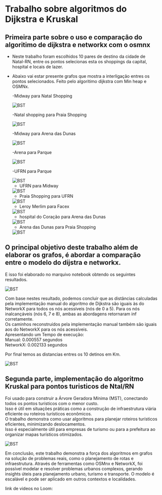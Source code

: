 # Trabalho sobre algoritmos do Dijkstra e Kruskal
## Primeira parte sobre o uso e comparação do algoritimo de dijkstra e networkx com o osmnx
- Neste trabalho foram escolhidos 10 pares de destino da cidade de Natal-RN, entre os pontos selecionas esta os shoppings da capital, hospital e locais de lazer.
- Abaixo vai estar presente grafos que mostra a interligação entres os pontos selecionados. Feito pelo algoritimo dijkstra com Min heap e OSMNx.

  -Midway para Natal Shopping

   <img src="https://github.com/user-attachments/assets/5887e6aa-b0a6-46ef-a889-f2c2c3282130" alt="BST">

  -Natal shopping para Praia Shopping

   <img src="https://github.com/user-attachments/assets/0fbbc555-43fc-4063-a5be-d897710de16b" alt="BST">

  -Midway para Arena das Dunas

   <img src="https://github.com/user-attachments/assets/472cd7e6-b40b-4b32-8aac-56089e085942" alt="BST">

  -Arena para Parque

   <img src="https://github.com/user-attachments/assets/40c548e6-b198-43ed-855d-d3fa5a86ba3e" alt="BST">

   -UFRN para Parque

   <img src="https://github.com/user-attachments/assets/215b8664-243d-4fcc-85f7-c6af1fe4c243" alt="BST">
   
   - UFRN para Midway

   <img src="https://github.com/user-attachments/assets/8c06492f-9a61-4c40-8c2b-c44275de2bd1" alt="BST">

   - Praia Shopping para UFRN

   <img src="https://github.com/user-attachments/assets/69a89a30-bcb8-4b1f-957f-0e33281ee947" alt="BST">

   - Leroy Merlim para Facex

   <img src="https://github.com/user-attachments/assets/fc94fd70-c940-4c22-aa63-b2a84f0a0b79" alt="BST">

   - hospital do Coração para Arena das Dunas

   <img src="https://github.com/user-attachments/assets/041bcd3b-95f9-4652-82e1-f130f4135998" alt="BST">

   - Arena das Dunas para Praia Shopping

   <img src="https://github.com/user-attachments/assets/2afa7b28-e389-43a3-8a9b-08223bb76b5e" alt="BST">

## O principal objetivo deste trabalho além de elaborar os grafos, é abordar a comparação entre o modelo do dijstra e networkx.  
E isso foi elaborado no marquivo notebook obtendo os seguintes resultados.

  <img src="https://github.com/user-attachments/assets/a1541bd4-167a-4227-aff7-2967d5d18a7b" alt="BST">

  Com base nestes resultado, podemos concluir que as distâncias calculadas pela implementação manual do algoritmo de Dijkstra são iguais às do NetworkX para todos os nós acessíveis (nós de 0 a 5). Para os nós inalcançáveis (nós 6, 7 e 8), ambas as abordagens retornaram inf corretamente.  
  Os caminhos reconstruídos pela implementação manual também são iguais aos do NetworkX para os nós acessíveis.   
  Apresentando um  Tempo de execução:  
Manual: 0.000557 segundos  
NetworkX: 0.002133 segundos  

  Por final temos as distancias entres os 10 detinos em Km.  

  <img src="https://github.com/user-attachments/assets/18b6e265-9311-45ab-ba05-c33208813da9" alt="BST">  

## Segunda parte, implementação do algoritmo Kruskal para pontos turisticos de Ntal/RN  
Foi usado para construir a Árvore Geradora Mínima (MST), conectando todos os pontos turísticos com o menor custo.  
Isso é útil em situações práticas como a construção de infraestrutura viária eficiente ou roteiros turísticos econômicos.  
O trabalho demonstra como usar algoritmos para planejar roteiros turísticos eficientes, minimizando deslocamentos.  
Isso é especialmente útil para empresas de turismo ou para a prefeitura ao organizar mapas turísticos otimizados.  

<img src="https://github.com/user-attachments/assets/684f10e4-f296-44f0-ada3-ce6aa0709099" alt="BST">  

Em conclusão, este trabalho demonstra a força dos algoritmos em grafos na solução de problemas reais, como o planejamento de rotas e infraestrutura. Através de ferramentas como OSMnx e NetworkX, foi possível modelar e resolver problemas urbanos complexos, gerando insights úteis para planejamento urbano, turismo e transporte. O modelo é escalável e pode ser aplicado em outros contextos e localidades.  

link de videos no Loom:

